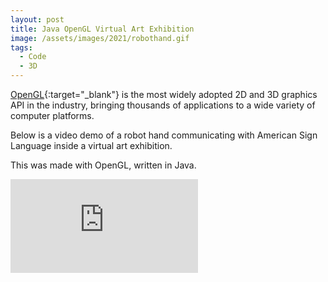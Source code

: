 ```yaml
---
layout: post
title: Java OpenGL Virtual Art Exhibition
image: /assets/images/2021/robothand.gif
tags:
  - Code
  - 3D
---
```


[OpenGL](https://www.opengl.org){:target="\_blank"} is the most widely adopted 2D and 3D graphics API in the industry, bringing thousands of applications to a wide variety of computer platforms.

Below is a video demo of a robot hand communicating with American Sign Language inside a virtual art exhibition.

This was made with OpenGL, written in Java.

<iframe loading="lazy" src='https://www.youtube.com/embed/XigniF_QzPw?autoplay=1&loop=1' frameborder='0' allowfullscreen></iframe>
